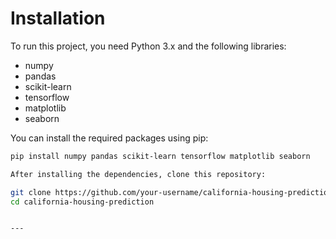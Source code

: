 # Installation

To run this project, you need Python 3.x and the following libraries:

- numpy
- pandas
- scikit-learn
- tensorflow
- matplotlib
- seaborn

You can install the required packages using pip:

```bash
pip install numpy pandas scikit-learn tensorflow matplotlib seaborn

After installing the dependencies, clone this repository:

git clone https://github.com/your-username/california-housing-prediction.git
cd california-housing-prediction


---


